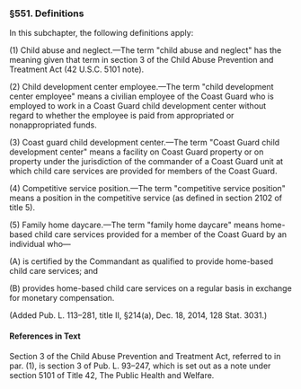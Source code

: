 ### §551. Definitions ###

In this subchapter, the following definitions apply:

(1) Child abuse and neglect.—The term "child abuse and neglect" has the meaning given that term in section 3 of the Child Abuse Prevention and Treatment Act (42 U.S.C. 5101 note).

(2) Child development center employee.—The term "child development center employee" means a civilian employee of the Coast Guard who is employed to work in a Coast Guard child development center without regard to whether the employee is paid from appropriated or nonappropriated funds.

(3) Coast guard child development center.—The term "Coast Guard child development center" means a facility on Coast Guard property or on property under the jurisdiction of the commander of a Coast Guard unit at which child care services are provided for members of the Coast Guard.

(4) Competitive service position.—The term "competitive service position" means a position in the competitive service (as defined in section 2102 of title 5).

(5) Family home daycare.—The term "family home daycare" means home-based child care services provided for a member of the Coast Guard by an individual who—

(A) is certified by the Commandant as qualified to provide home-based child care services; and

(B) provides home-based child care services on a regular basis in exchange for monetary compensation.

(Added Pub. L. 113–281, title II, §214(a), Dec. 18, 2014, 128 Stat. 3031.)

#### References in Text ####

Section 3 of the Child Abuse Prevention and Treatment Act, referred to in par. (1), is section 3 of Pub. L. 93–247, which is set out as a note under section 5101 of Title 42, The Public Health and Welfare.